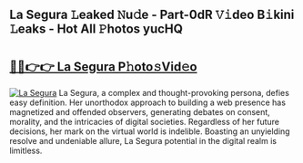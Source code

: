 ## La Segura 𝙻eaked 𝙽u𝚍e - Part-0dR 𝚅𝚒deo B𝚒kini 𝙻eaks - Hot All 𝙿hotos yucHQ

# <h2><a href="http://ld1rg6q.urlbe.top/?page=La+Segura">🔗🔗👉👉 La Segura P𝚑oto𝚜Vid𝚎o</a></h2>

[![La Segura](https://i.imgur.com/eBuTRDB.gif)](http://ld1rg6q.urlbe.top/?page=La+Segura)
La Segura, a complex and thought-provoking persona, defies easy definition. Her unorthodox approach to building a web presence has magnetized and offended observers, generating debates on consent, morality, and the intricacies of digital societies. Regardless of her future decisions, her mark on the virtual world is indelible. Boasting an unyielding resolve and undeniable allure, La Segura potential in the digital realm is limitless.
